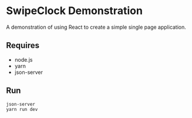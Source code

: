 # SwipeClock Demonstration

A demonstration of using React to create a simple single page application.

## Requires

* node.js
* yarn
* json-server

## Run

```
json-server
yarn run dev
```
